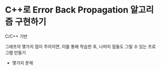 # C++로 Error Back Propagation 알고리즘 구현하기

C/C++ 기반

그래프의 몇가지 점이 주어지면, 이를 통해 학습한 후, 나머지 점들도 그릴 수 있는 프로그램 만들기

+ 몇가지 문제 
